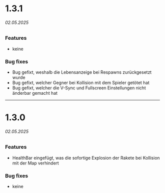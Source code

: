 # 1.3.1
###### _02.05.2025_

### Features 
- keine

### Bug fixes
- Bug gefixt, weshalb die Lebensanzeige bei Respawns zurückgesetzt wurde
- Bug gefixt, welcher Gegner bei Kollision mit dem Spieler getötet hat
- Bug gefixt, welcher die V-Sync und Fullscreen Einstellungen nicht änderbar gemacht hat

---

# 1.3.0
###### _02.05.2025_

### Features
- HealthBar eingefügt, was die sofortige Explosion der Rakete bei Kollision mit der Map verhindert

### Bug fixes
- keine